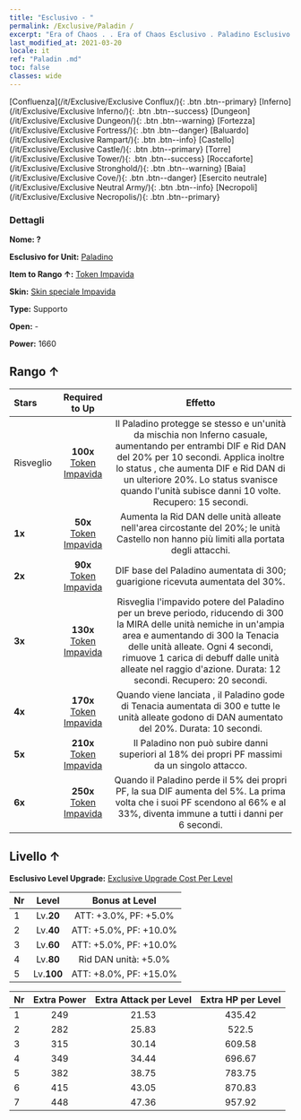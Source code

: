 ```yaml
---
title: "Esclusivo - "
permalink: /Exclusive/Paladin /
excerpt: "Era of Chaos . . Era of Chaos Esclusivo . Paladino Esclusivo."
last_modified_at: 2021-03-20
locale: it
ref: "Paladin .md"
toc: false
classes: wide
---
```

 [Confluenza](/it/Exclusive/Exclusive Conflux/){: .btn .btn--primary} [Inferno](/it/Exclusive/Exclusive Inferno/){: .btn .btn--success} [Dungeon](/it/Exclusive/Exclusive Dungeon/){: .btn .btn--warning} [Fortezza](/it/Exclusive/Exclusive Fortress/){: .btn .btn--danger} [Baluardo](/it/Exclusive/Exclusive Rampart/){: .btn .btn--info} [Castello](/it/Exclusive/Exclusive Castle/){: .btn .btn--primary} [Torre](/it/Exclusive/Exclusive Tower/){: .btn .btn--success} [Roccaforte](/it/Exclusive/Exclusive Stronghold/){: .btn .btn--warning} [Baia](/it/Exclusive/Exclusive Cove/){: .btn .btn--danger} [Esercito neutrale](/it/Exclusive/Exclusive Neutral Army/){: .btn .btn--info} [Necropoli](/it/Exclusive/Exclusive Necropolis/){: .btn .btn--primary} 

### Dettagli
 **Nome: ?** 

 **Esclusivo for Unit:** [Paladino](/it/units/Paladin/) 

 **Item to Rango ↑:** [Token Impavida](/it/Items/con_974/)

 **Skin:** [Skin speciale Impavida](/it/Items/con_642/)

 **Type:** Supporto

 **Open:** -

 **Power:** 1660

## Rango ↑

  |     Stars    |  Required to Up | Effetto |
  |:-------------|:---------------:|:---------------:|
  |  Risveglio  | **100x** [Token Impavida](/it/Items/con_974/) | <Protezione perenne> Il Paladino protegge se stesso e un'unità da mischia non Inferno casuale, aumentando per entrambi DIF e Rid DAN del 20% per 10 secondi. Applica inoltre lo status <Guardiano>, che aumenta DIF e Rid DAN di un ulteriore 20%. Lo status <Guardiano> svanisce quando l'unità subisce danni 10 volte. Recupero: 15 secondi. |
  | **1x** <i class="fas fa-star"/> | **50x** [Token Impavida](/it/Items/con_974/) | Aumenta la Rid DAN delle unità alleate nell'area circostante del 20%; le unità Castello non hanno più limiti alla portata degli attacchi. |
  | **2x** <i class="fas fa-star"/> | **90x** [Token Impavida](/it/Items/con_974/) | DIF base del Paladino aumentata di 300; guarigione ricevuta aumentata del 30%. |
  | **3x** <i class="fas fa-star"/> | **130x** [Token Impavida](/it/Items/con_974/) | <Preghiera di fede> Risveglia l'impavido potere del Paladino per un breve periodo, riducendo di 300 la MIRA delle unità nemiche in un'ampia area e aumentando di 300 la Tenacia delle unità alleate. Ogni 4 secondi, rimuove 1 carica di debuff dalle unità alleate nel raggio d'azione. Durata: 12 secondi. Recupero: 20 secondi. |
  | **4x** <i class="fas fa-star"/> | **170x** [Token Impavida](/it/Items/con_974/) | Quando viene lanciata <Preghiera di fede>, il Paladino gode di Tenacia aumentata di 300 e tutte le unità alleate godono di DAN aumentato del 20%. Durata: 10 secondi. |
  | **5x** <i class="fas fa-star"/> | **210x** [Token Impavida](/it/Items/con_974/) | Il Paladino non può subire danni superiori al 18% dei propri PF massimi da un singolo attacco. |
  | **6x** <i class="fas fa-star"/> | **250x** [Token Impavida](/it/Items/con_974/) | <Resistenza disperata> Quando il Paladino perde il 5% dei propri PF, la sua DIF aumenta del 5%. La prima volta che i suoi PF scendono al 66% e al 33%, diventa immune a tutti i danni per 6 secondi. |


## Livello ↑
 **Esclusivo Level Upgrade:** [Exclusive Upgrade Cost Per Level](/Exclusive/ExclusiveUpgradeCostPerLevel/)

  |  Nr  |   Level  | Bonus at Level |
  |:-----|:--------:|:--------------:|
  | 1 | Lv.**20** | ATT: +3.0%, PF: +5.0% |
  | 2 | Lv.**40** | ATT: +5.0%, PF: +10.0% |
  | 3 | Lv.**60** | ATT: +5.0%, PF: +10.0% |
  | 4 | Lv.**80** | Rid DAN unità: +5.0% |
  | 5 | Lv.**100** | ATT: +8.0%, PF: +15.0% |


  |  Nr  |  Extra Power | Extra Attack per Level | Extra HP per Level |
  |:-----|:--------:|:--------:|:--------:|
  | 1 | 249 | 21.53 | 435.42 |
  | 2 | 282 | 25.83 | 522.5 |
  | 3 | 315 | 30.14 | 609.58 |
  | 4 | 349 | 34.44 | 696.67 |
  | 5 | 382 | 38.75 | 783.75 |
  | 6 | 415 | 43.05 | 870.83 |
  | 7 | 448 | 47.36 | 957.92 |


